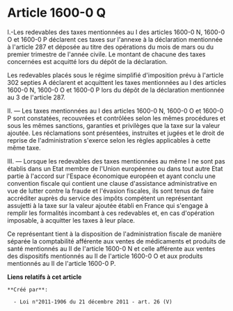 # Article 1600-0 Q

I.-Les  redevables des taxes mentionnées au I des articles 1600-0 N, 1600-0 O  et 1600-0 P déclarent ces taxes sur l'annexe à
la déclaration mentionnée  à l'article 287 et déposée au titre des opérations du mois de mars ou  du premier trimestre de
l'année civile. Le montant de chacune des taxes  concernées est acquitté lors du dépôt de la déclaration. 

Les redevables placés sous le régime simplifié d'imposition prévu à  l'article 302 septies A déclarent et acquittent les
taxes mentionnées au  I des articles 1600-0 N, 1600-0 O et 1600-0 P lors du dépôt de la  déclaration mentionnée au 3 de
l'article 287. 

II.  ― Les taxes mentionnées au I des articles 1600-0 N, 1600-0 O et 1600-0 P  sont constatées, recouvrées et contrôlées
selon les mêmes procédures et  sous les mêmes sanctions, garanties et privilèges que la taxe sur la  valeur ajoutée. Les
réclamations sont présentées, instruites et jugées  et le droit de reprise de l'administration s'exerce selon les règles
applicables à cette même taxe. 

III. ― Lorsque les  redevables des taxes mentionnées au même I ne sont pas établis dans un  Etat membre de l'Union européenne
ou dans tout autre Etat partie à  l'accord sur l'Espace économique européen et ayant conclu une convention  fiscale qui
contient une clause d'assistance administrative en vue de  lutter contre la fraude et l'évasion fiscales, ils sont tenus de
faire  accréditer auprès du service des impôts compétent un représentant  assujetti à la taxe sur la valeur ajoutée établi en
France qui s'engage à  remplir les formalités incombant à ces redevables et, en cas  d'opération imposable, à acquitter les
taxes à leur place. 

Ce représentant tient à la disposition de l'administration fiscale de  manière séparée la comptabilité afférente aux ventes
de médicaments et  produits de santé mentionnés au II de l'article 1600-0 N et celle  afférente aux ventes des dispositifs
mentionnés au II de l'article  1600-0 O et aux produits mentionnés au II de l'article 1600-0 P.

**Liens relatifs à cet article**

	**Créé par**:

	  - Loi n°2011-1906 du 21 décembre 2011 - art. 26 (V)
